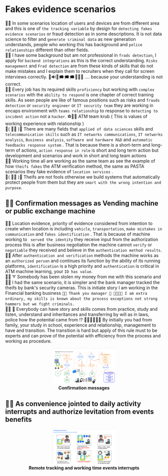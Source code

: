 # Fakes evidence scenarios
🧸💬 In some scenarios location of users and devices are from different area and this is one of ```the tracking variable``` by design for ```detecting fakes evidence scenarios``` or fraud detection as in some descriptions. It is not data science to filter and ```generate criminal data``` as new generation understands, people who working this has background and ```police relationships``` different than other fields. </br>
🥺💬 I have some background but am not professional in ```frads detection```, I apply for ```backend integrations``` as this is the correct understanding. ```Risks management``` and ```Frad detection``` are from these kinds of skills that do not make mistakes and I explain them to recruiters when they call for screen interviews correctly. 🏡🔊👤🗯️🗯️🗯️🏡🥺💬 .... because your understanding is not correct. </br>
🦤💬 Every job has its required skills ```proficiency``` but working with ```complex scenarios``` with the ```ability to respond``` is one chapter of correct training skills. As seen people are like of famous positions such as risks and ```frauds detection``` or ```security engineer``` or ```IT security team``` they are working in encaps environment with ```teams relationship``` to response to ```detecting to incident action``` not a ```hacker```. ⚽👤💬 ATM team krub ( This is values of working experience with relationship ) </br>
💃( 👩‍🏫 )💬 There are many fields that ```applied of data sciences``` skills and ```telecommunication skills``` such as ```IT networks communications```, ```IT networks analysis```, ```Business analysis```, ```software and hardware R&D``` and ```automatic feedbacks response system``` . That is because there is a short-term and long-term of actions, ```action response in role``` is short and long term action but development and scenarios and work in short and long team actions </br>
🥺💬 Working time all are working as the same team as see the example of how ```theifs fakes``` the ATM verification method, the same as PASTA scenarios they fake evidence of ```location services``` . </br>
💃( 👩‍🏫 )💬 Theifs are not fools otherwise we build systems that automatically protect people from them but they are ```smart with the wrong intention and purpose```. </br>

## 🧸💬 Confirmation messages as Vending machine or public exchange machine

🦭💬 Location evidence, priority of evidence considered from intention to create when location is including ```vehicle```, ```transportation```, ```make mistakes in communication``` and ```fakes identification``` . That is because of machine working to ``` served the identity``` they receive input from the authorization process this is after business negotiation the machine cannot ```verify``` or ```negotiable``` they received and believe in the ```authentication method results```. </br>
🧸💬 After ```authentication and verification``` methods the machine works as an ```authorized person``` and continues its function by the ability of its running platforms, ```identification``` is a high priority and ```authentication``` is critical in ATM machine learning, your ``ID has value``. </br>
🐑💬 ➰ Somebody has been stolen my money from me with this scenario and 🥺💬 I had the same scenario, it is simpler and the bank manager tracked the theifs by bank's security cameras. This is initiate story I am working in the Financial banking business  ```🥺💬 Thank you manager 👤 🐾🐾🐱💬 I am extra ordinary, my skills is known about the process exceptions not strong hammers but we fight criminals.``` </br> 
👧💬 🎈 Everybody can have story and skills comes from practice, study and listen, understand and inheritances and transferring by will as in laws, police how the potential came from ️⁉️ 👮‍♂️👮‍♀️💬💬 By initially you had from family, your study in school, experience and relationship, management to have and transition. The transition is hard but apply of this rule must to be experts and can prove of the potential with efficiency from the process and working as procedure. </br>

<p align="center" width="100%">
    <img width="40%" src="https://github.com/jkaewprateep/fakes_evidence_scenarios/blob/main/ATM%20scenarios.png"> </br>
    <b> Confirmation messages </b>
</p>

## 🧸💬 As convenience jointed to daily activity interrupts and authorize levitation from events benefits

<p align="center" width="100%">
    <img width="40%" src="https://github.com/jkaewprateep/fakes_evidence_scenarios/blob/main/Fake%20evidents%20scenarios.png"> </br>
    <b> Remote tracking and working time events interrupts </b>
</p>
